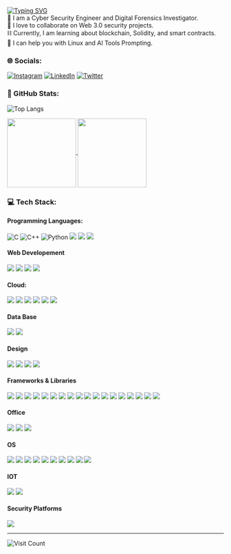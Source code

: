 [![Typing SVG](https://readme-typing-svg.herokuapp.com?font=Pacifico&size=25&duration=2000&pause=1000&color=F7F7F7&width=435&lines=Hi+%F0%9F%91%8B%2C+I'am+Tanmay+Shrimali)](https://git.io/typing-svg)<br>
👾 I am a Cyber Security Engineer and Digital Forensics Investigator.<br>
🤖 I love to collaborate on Web 3.0 security projects.<br>
⛓️ Currently, I am learning about blockchain, Solidity, and smart contracts.<br>
🐧 I can help you with Linux and AI Tools Prompting.<br>

### 🌐 Socials:
[![Instagram](https://img.shields.io/badge/Instagram-E4405F?style=for-the-badge&logo=instagram&logoColor=white)](https://www.instagram.com/tanmay_shrimali_/)
[![LinkedIn](	https://img.shields.io/badge/LinkedIn-0077B5?style=for-the-badge&logo=linkedin&logoColor=white)](https://in.linkedin.com/in/tanmay-shrimali/) 
[![Twitter](https://img.shields.io/badge/Twitter-1DA1F2?style=for-the-badge&logo=twitter&logoColor=white)](https://twitter.com/TanmayShrimali_/) 

### 📆 GitHub Stats:
![Top Langs](https://github-readme-stats.vercel.app/api/top-langs/?username=tanmay-shrimali&layout=compact&theme=github_dark)

<a href="#">
  <img height=160 align="center" src="http://github-readme-streak-stats.herokuapp.com?user=tanmay-shrimali&theme=github-dark-blue"/>
</a>
<a href="#">
  <img height=160 align="center" src="https://github-readme-stats.vercel.app/api?username=tanmay-shrimali&theme=github_dark&show_icons=true&rank_icon=github"/>
</a>

### 💻 Tech Stack:
#### Programming Languages:
![C](https://img.shields.io/badge/C-00599C?style=for-the-badge&logo=c&logoColor=white) 
![C++](https://img.shields.io/badge/C%2B%2B-00599C?style=for-the-badge&logo=c%2B%2B&logoColor=white) 
![Python](https://img.shields.io/badge/Python-FFD43B?style=for-the-badge&logo=python&logoColor=blue) 
![](https://img.shields.io/badge/Java-orange?style=for-the-badge&logo=coffeescript&logoColor=#E57324)
![](https://img.shields.io/badge/Rust-black?style=for-the-badge&logo=rust&logoColor=#E57324)
![](https://img.shields.io/badge/Solidity-e6e6e6?style=for-the-badge&logo=solidity&logoColor=black)
#### Web Developement
![](https://img.shields.io/badge/CSS3-1572B6?style=for-the-badge&logo=css3&logoColor=white)
![](https://img.shields.io/badge/HTML5-E34F26?style=for-the-badge&logo=html5&logoColor=white)
![](https://img.shields.io/badge/JavaScript-323330?style=for-the-badge&logo=javascript&logoColor=F7DF1E)
![](https://img.shields.io/badge/PHP-777BB4?style=for-the-badge&logo=php&logoColor=white)
#### Cloud:
![](https://img.shields.io/badge/microsoft%20azure-0089D6?style=for-the-badge&logo=microsoft-azure&logoColor=white)
![](https://img.shields.io/badge/Amazon_AWS-FF9900?style=for-the-badge&logo=amazonaws&logoColor=white) 
![](https://img.shields.io/badge/Google_Cloud-4285F4?style=for-the-badge&logo=google-cloud&logoColor=white)
![](https://img.shields.io/badge/Google_Cloud-4285F4?style=for-the-badge&logo=google-cloud&logoColor=white)
![](https://img.shields.io/badge/Heroku-430098?style=for-the-badge&logo=heroku&logoColor=white)
![](https://img.shields.io/badge/Hetzner-D50C2D?style=for-the-badge&logo=hetzner&logoColor=white)
#### Data Base
![](https://img.shields.io/badge/MongoDB-4EA94B?style=for-the-badge&logo=mongodb&logoColor=white)
![](https://img.shields.io/badge/MySQL-005C84?style=for-the-badge&logo=mysql&logoColor=white)
#### Design
![](https://img.shields.io/badge/Adobe%20Photoshop-31A8FF?style=for-the-badge&logo=Adobe%20Photoshop&logoColor=black)
![](https://img.shields.io/badge/Adobe%20Illustrator-FF9A00?style=for-the-badge&logo=adobe%20illustrator&logoColor=white)
![](https://img.shields.io/badge/Adobe%20Lightroom-31A8FF?style=for-the-badge&logo=Adobe%20Lightroom&logoColor=white)
![](https://img.shields.io/badge/Canva-%2300C4CC.svg?&style=for-the-badge&logo=Canva&logoColor=white)
#### Frameworks & Libraries
![](https://img.shields.io/badge/Angular-DD0031?style=for-the-badge&logo=angular&logoColor=white)
![](https://img.shields.io/badge/Ansible-000000?style=for-the-badge&logo=ansible&logoColor=white)
![](https://img.shields.io/badge/Bootstrap-563D7C?style=for-the-badge&logo=bootstrap&logoColor=white)
![](https://img.shields.io/badge/Docker-2CA5E0?style=for-the-badge&logo=docker&logoColor=white)
![](https://img.shields.io/badge/Django-092E20?style=for-the-badge&logo=django&logoColor=green)
![](https://img.shields.io/badge/Express.js-000000?style=for-the-badge&logo=express&logoColor=white)
![](https://img.shields.io/badge/firebase-ffca28?style=for-the-badge&logo=firebase&logoColor=black)
![](https://img.shields.io/badge/jQuery-0769AD?style=for-the-badge&logo=jquery&logoColor=white)
![](https://img.shields.io/badge/Material%20UI-007FFF?style=for-the-badge&logo=mui&logoColor=white)
![](https://img.shields.io/badge/Node.js-339933?style=for-the-badge&logo=nodedotjs&logoColor=white)
![](https://img.shields.io/badge/npm-CB3837?style=for-the-badge&logo=npm&logoColor=white)
![](https://img.shields.io/badge/React-20232A?style=for-the-badge&logo=react&logoColor=61DAFB)
![](https://img.shields.io/badge/Rust-000000?style=for-the-badge&logo=rust&logoColor=white)
![](https://img.shields.io/badge/SAP-0FAAFF?style=for-the-badge&logo=sap&logoColor=white)
![](https://img.shields.io/badge/Shell_Script-121011?style=for-the-badge&logo=gnu-bash&logoColor=white)
![](https://img.shields.io/badge/ThreeJs-black?style=for-the-badge&logo=three.js&logoColor=white)
![](https://img.shields.io/badge/Vue.js-35495E?style=for-the-badge&logo=vuedotjs&logoColor=4FC08D)
![](https://img.shields.io/badge/web3.js-F16822?style=for-the-badge&logo=web3.js&logoColor=white)
#### Office
![](https://img.shields.io/badge/Microsoft_Excel-217346?style=for-the-badge&logo=microsoft-excel&logoColor=white)
![](https://img.shields.io/badge/Microsoft_PowerPoint-B7472A?style=for-the-badge&logo=microsoft-powerpoint&logoColor=white)
![](https://img.shields.io/badge/Microsoft_Word-2B579A?style=for-the-badge&logo=microsoft-word&logoColor=white)
#### OS
![](https://img.shields.io/badge/Android-3DDC84?style=for-the-badge&logo=android&logoColor=white)
![](https://img.shields.io/badge/Arch_Linux-1793D1?style=for-the-badge&logo=arch-linux&logoColor=white)
![](https://img.shields.io/badge/Cent%20OS-262577?style=for-the-badge&logo=CentOS&logoColor=white)
![](https://img.shields.io/badge/Fedora-294172?style=for-the-badge&logo=fedora&logoColor=white)
![](https://img.shields.io/badge/Debian-A81D33?style=for-the-badge&logo=debian&logoColor=white)
![](https://img.shields.io/badge/Kali_Linux-001945?style=for-the-badge&logo=kali-linux&logoColor=white)
![](https://img.shields.io/badge/Pop!_OS-48B9C7?style=for-the-badge&logo=Pop!_OS&logoColor=white)
![](https://img.shields.io/badge/Red%20Hat-EE0000?style=for-the-badge&logo=redhat&logoColor=white)
![](https://img.shields.io/badge/Ubuntu-E95420?style=for-the-badge&logo=ubuntu&logoColor=white)
![](https://img.shields.io/badge/Windows_11-0078d4?style=for-the-badge&logo=windows-11&logoColor=white)
#### IOT
![](https://img.shields.io/badge/Arduino-00979D?style=for-the-badge&logo=Arduino&logoColor=white)
![](https://img.shields.io/badge/Raspberry%20Pi-A22846?style=for-the-badge&logo=Raspberry%20Pi&logoColor=white)
#### Security Platforms
![](https://img.shields.io/badge/HackTheBox-111927?style=for-the-badge&logo=Hack%20The%20Box&logoColor=9FEF00)

---
![Visit Count](https://visitcount.itsvg.in/api?id=tanmay-shrimali&icon=8&color=12)
